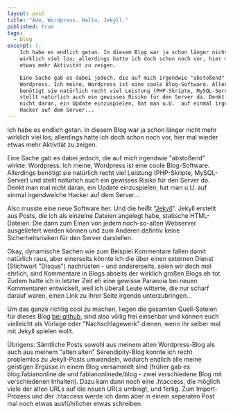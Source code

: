 ```yaml
---
layout: post
title: "Ade, Wordpress. Hallo, Jekyll."
published: true
tags:
  - blog
excerpt: |-
    Ich habe es endlich getan. In diesem Blog war ja schon länger nicht mehr
    wirklich viel los; allerdings hatte ich doch schon noch vor, hier mal wieder
    etwas mehr Aktivität zu zeigen.

    Eine Sache gab es dabei jedoch, die auf mich irgendwie "abstoßend" wirkte:
    Wordpress. Ich meine, Wordpress ist eine coole Blog-Software. Allerdings
    benötigt sie natürlich recht viel Leistung (PHP-Skripte, MySQL-Server) und
    stellt natürlich auch ein gewisses Risiko für den Server da. Denkt man mal
    nicht daran, ein Update einzuspielen, hat man u.U.  auf einmal irgendwelche
    Hacker auf dem Server...
---
```


Ich habe es endlich getan. In diesem Blog war ja schon länger nicht mehr
wirklich viel los; allerdings hatte ich doch schon noch vor, hier mal wieder
etwas mehr Aktivität zu zeigen.

Eine Sache gab es dabei jedoch, die auf mich irgendwie "abstoßend" wirkte:
Wordpress. Ich meine, Wordpress ist eine coole Blog-Software. Allerdings
benötigt sie natürlich recht viel Leistung (PHP-Skripte, MySQL-Server) und
stellt natürlich auch ein gewisses Risiko für den Server da. Denkt man mal
nicht daran, ein Update einzuspielen, hat man u.U.  auf einmal irgendwelche
Hacker auf dem Server...

Also musste eine neue Software her. Und die heißt
"[Jekyll](https://github.com/mojombo/jekyll)".  Jekyll erstellt aus Posts, die
ich als einzelne Dateien angelegt habe, statische HTML-Dateien. Die dann zum
Einen von jedem noch-so-alten Webserver ausgeliefert werden können und zum
Anderen defintiv keine Sicherheitsrisiken für den Server darstellen.

Okay, dynamische Sachen wie zum Beispiel Kommentare fallen damit natürlich
raus, aber einerseits könnte ich die über einen externen Dienst (Stichwort
"Disqus") nachrüsten - und andererseits, seien wir doch mal ehrlich, sind
Kommentare in Blogs abseits der wirklich großen Blogs eh tot. Zudem hatte ich
in letzter Zeit eh eine gewisse Paranoia bei neuen Kommentaren entwickelt, weil
ich überall Leute witterte, die nur scharf darauf waren, einen Link zu ihrer
Seite irgendo unterzubringen...

Um das ganze richtig cool zu machen, liegen die gesamten Quell-Sateien für
dieses Blog [bei github](https://github.com/fabianonline/fabianonline.de), sind
also völlig frei einsehbar und können euch vielleicht als Vorlage oder
"Nachschlagewerk" dienen, wenn ihr selber mal mit Jekyll spielen wollt.


Übrigens: Sämtliche Posts sowohl aus meinem alten Wordpress-Blog als auch aus
meinem "alten alten" Serendipity-Blog konnte ich recht problemlos zu
Jekyll-Posts umwandeln, wodurch endlich alle meine geistigen Ergüsse in einem
Blog versammelt sind (früher gab es blog.fabianonline.de und
fabianonlinede/blog - zwei verschiedene Blog mit verschiedenen Inhalten). Dazu
kam dann noch eine .htaccess, die möglich viele der alten URLs auf die neuen
URLs umbiegt, und fertig.  Zum Import-Prozess und der .htaccess werde ich dann
aber in einem seperaten Post mal noch etwas ausführlicher etwas schreiben.
